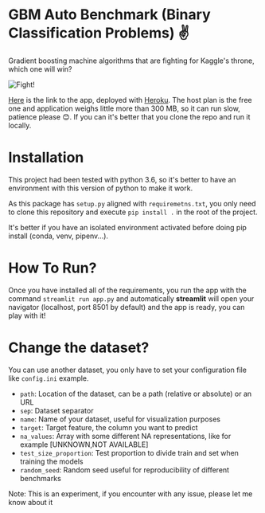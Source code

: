 # GBM Auto Benchmark (Binary Classification Problems) :v:

Gradient boosting machine algorithms that are fighting for Kaggle's throne, which one will win?

![Fight!](https://media.giphy.com/media/4IFOwmDGktcsM/source.gif)

[Here](https://young-woodland-31029.herokuapp.com/) is the link to the app, deployed with [Heroku](https://young-woodland-31029.herokuapp.com/). The host plan is the free one and application weighs little more than 300 MB, so it can run slow, patience please :blush:. If you can it's better that you clone the repo and run it locally.

# Installation

This project had been tested with python 3.6, so it's better to have an environment with this version of python to make it work.

As this package has `setup.py` aligned with `requiremetns.txt`, you only need to clone this repository and execute `pip install .` in the root of the project.

It's better if you have an isolated environment activated before doing pip install (conda, venv, pipenv...).

# How To Run?

Once you have installed all of the requirements, you run the app with the command `streamlit run app.py` and automatically **streamlit** will open your navigator (localhost, port 8501 by default) and the app is ready, you can play with it!

# Change the dataset?

You can use another dataset, you only have to set your configuration file like `config.ini` example.

- `path`: Location of the dataset, can be a path (relative or absolute) or an URL
- `sep`: Dataset separator
- `name`: Name of your dataset, useful for visualization purposes
- `target`: Target feature, the column you want to predict  
- `na_values`: Array with some different NA representations, like for example [UNKNOWN,NOT AVAILABLE]
- `test_size_proportion`: Test proportion to divide train and set when training the models
- `random_seed`: Random seed useful for reproducibility of different benchmarks


Note: This is an experiment, if you encounter with any issue, please let me know about it 
